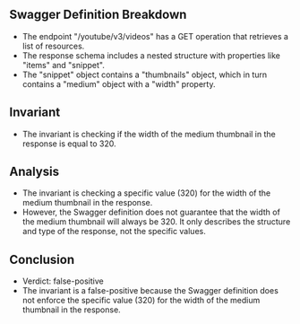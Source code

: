 ## Swagger Definition Breakdown
- The endpoint "/youtube/v3/videos" has a GET operation that retrieves a list of resources.
- The response schema includes a nested structure with properties like "items" and "snippet".
- The "snippet" object contains a "thumbnails" object, which in turn contains a "medium" object with a "width" property.

## Invariant
- The invariant is checking if the width of the medium thumbnail in the response is equal to 320.

## Analysis
- The invariant is checking a specific value (320) for the width of the medium thumbnail in the response.
- However, the Swagger definition does not guarantee that the width of the medium thumbnail will always be 320. It only describes the structure and type of the response, not the specific values.

## Conclusion
- Verdict: false-positive
- The invariant is a false-positive because the Swagger definition does not enforce the specific value (320) for the width of the medium thumbnail in the response.
